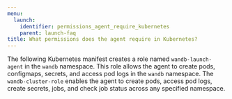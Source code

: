 ```yaml
---
menu:
  launch:
    identifier: permissions_agent_require_kubernetes
    parent: launch-faq
title: What permissions does the agent require in Kubernetes?
---
```


The following Kubernetes manifest creates a role named `wandb-launch-agent` in the `wandb` namespace. This role allows the agent to create pods, configmaps, secrets, and access pod logs in the `wandb` namespace. The `wandb-cluster-role` enables the agent to create pods, access pod logs, create secrets, jobs, and check job status across any specified namespace.